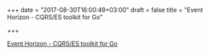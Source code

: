 +++
date = "2017-08-30T16:00:49+03:00"
draft = false
title = "Event Horizon - CQRS/ES toolkit for Go"

+++

<p><a href="https://github.com/looplab/eventhorizon">Event Horizon - CQRS/ES toolkit for Go</a></p>